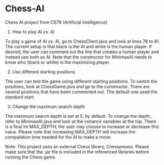 # Chess-AI
Chess AI project from CS76 (Artificial Intelligence)

1) How to play AI vs. AI

To play a game of AI vs. AI, go to ChessClient.java and look at lines 78 to 81. The current setup is that black is the AI and white is the human player. If desired, the user can comment out the line that creates a human player and instead use both as AI. Note that the constructor for MinimaxAI needs to know who (black or white) is the maximizing player.

2) Use different starting positions

The user can test the game using different starting positions. To switch the positions, look at ChessGame.java and go to the constructor. There are several positions that have been commented out. The default one used the standard start.

3) Change the maximum search depth

The maximum search depth is set at 5, by default. To change the depth, refer to MinimaxAI.java and look at the instance variables at the top. There is a final int MAX_DEPTH; the user may choose to increase or decrease this value. Please note that increasing MAX_DEPTH will increase the computation time needed for the AI to make a move.


Note: This project uses an external Chess library, Chesspresso. Please make sure that the .jar file is included in the referenced libraries before running the Chess game.
